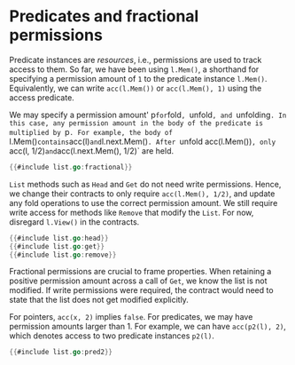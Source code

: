 # Predicates and fractional permissions

Predicate instances are _resources_, i.e., permissions are used to track access to them.
So far, we have been using `l.Mem()`, a shorthand for specifying a permission amount of `1` to the predicate instance `l.Mem()`.
Equivalently, we can write `acc(l.Mem())` or `acc(l.Mem(), 1)` using the access predicate.


<!-- ``` go -->
<!-- {{#include list.go:mem}} -->
<!-- ``` -->

We may specify a permission amount' p` for `fold`, `unfold`, and `unfolding`.
In this case, any permission amount in the body of the predicate is multiplied by `p`.
For example, the body of `l.Mem()` contains `acc(l)` and `l.next.Mem()`.
After `unfold acc(l.Mem())`, only `acc(l, 1/2)` and `acc(l.next.Mem(), 1/2)` are held.

``` go verifies
{{#include list.go:fractional}}
```

`List` methods such as `Head` and `Get` do not need write permissions.
Hence, we change their contracts to only require `acc(l.Mem(), 1/2)`, and update any fold operations to use the correct permission amount.
We still require write access for methods like `Remove` that modify the `List`.
For now, disregard `l.View()` in the contracts.
``` go verifies
{{#include list.go:head}}
{{#include list.go:get}}
{{#include list.go:remove}}
```
Fractional permissions are crucial to frame properties.
When retaining a positive permission amount across a call of `Get`, we know the list is not modified.
If write permissions were required, the contract would need to state that the list does not get modified explicitly.


For pointers, `acc(x, 2)` implies `false`.
For predicates, we may have permission amounts larger than 1.
For example, we can have `acc(p2(l), 2)`, which denotes access to two predicate instances `p2(l)`.
``` go verifies
{{#include list.go:pred2}}
```
